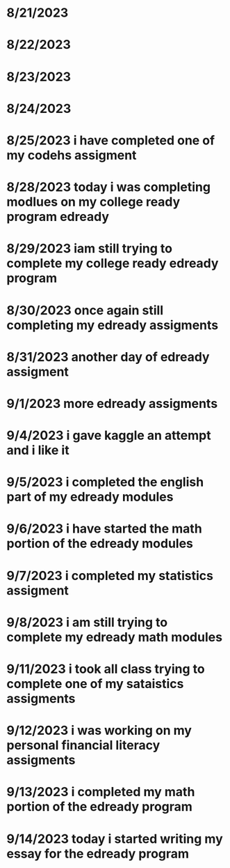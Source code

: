 # 8/21/2023
# 8/22/2023
# 8/23/2023 
# 8/24/2023 
# 8/25/2023 i have completed one of my codehs assigment
# 8/28/2023 today i was completing modlues on my college ready program edready
# 8/29/2023 iam still trying to complete my college ready edready program 
# 8/30/2023 once again still completing my edready assigments 
# 8/31/2023 another day of edready assigment 
# 9/1/2023 more edready assigments 
# 9/4/2023 i gave kaggle an attempt and i like it 
# 9/5/2023 i completed the english part of my edready modules 
# 9/6/2023 i have started the math portion of the edready modules 
# 9/7/2023 i completed my statistics assigment 
# 9/8/2023 i am still trying to complete my edready math modules 
# 9/11/2023 i took all class trying to complete one of my sataistics assigments
# 9/12/2023 i was working on my personal financial literacy assigments 
# 9/13/2023 i completed my math portion of the edready program 
# 9/14/2023 today i started writing my essay for the edready program 
